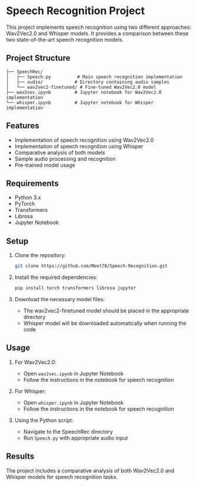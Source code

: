 # Speech Recognition Project

This project implements speech recognition using two different approaches: Wav2Vec2.0 and Whisper models. It provides a comparison between these two state-of-the-art speech recognition models.

## Project Structure

```
├── SpeechRec/
│   ├── Speech.py          # Main speech recognition implementation
│   ├── audio/            # Directory containing audio samples
│   └── wav2vec2-finetuned/ # Fine-tuned Wav2Vec2.0 model
├── wav2vec.ipynb         # Jupyter notebook for Wav2Vec2.0 implementation
└── whisper.ipynb         # Jupyter notebook for Whisper implementation
```

## Features

- Implementation of speech recognition using Wav2Vec2.0
- Implementation of speech recognition using Whisper
- Comparative analysis of both models
- Sample audio processing and recognition
- Pre-trained model usage

## Requirements

- Python 3.x
- PyTorch
- Transformers
- Librosa
- Jupyter Notebook

## Setup

1. Clone the repository:
   ```bash
   git clone https://github.com/Meet78/Speech-Recognition.git
   ```

2. Install the required dependencies:
   ```bash
   pip install torch transformers librosa jupyter
   ```

3. Download the necessary model files:
   - The wav2vec2-finetuned model should be placed in the appropriate directory
   - Whisper model will be downloaded automatically when running the code

## Usage

1. For Wav2Vec2.0:
   - Open `wav2vec.ipynb` in Jupyter Notebook
   - Follow the instructions in the notebook for speech recognition

2. For Whisper:
   - Open `whisper.ipynb` in Jupyter Notebook
   - Follow the instructions in the notebook for speech recognition

3. Using the Python script:
   - Navigate to the SpeechRec directory
   - Run `Speech.py` with appropriate audio input

## Results

The project includes a comparative analysis of both Wav2Vec2.0 and Whisper models for speech recognition tasks.

